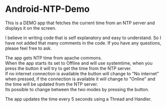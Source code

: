 # Android-NTP-Demo
This is a DEMO app that fetches the current time from an NTP server and displays it on the screen.

I believe in writing code that is self explanatory and easy to understand. So I have not added that many comments in the code.
If you have any questions, please feel free to ask.

The app gets NTP time from apache commons. <br>
When the app starts its set to Offline and will use systemtime, when you press the button it will try to get the time from the NTP server. <br>
If no internet connection is available the button will change to "No internet" when pressed, if the connection is available it will change to "Online" and the time will be updated from the NTP server. <br>
Its possible to change between the two modes by pressing the button. <br>

The app updates the time every 5 seconds using a Thread and Handler.